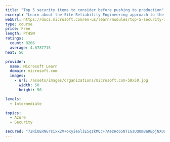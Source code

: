 ```yaml
---
title: "Top 5 security items to consider before pushing to production"
excerpt: "Learn about the Site Reliability Engineering approach to the challenge of assuring reliability and gain a better understanding of why it matters."
webUrl: https://docs.microsoft.com/en-us/learn/modules/top-5-security-items-to-consider/
type: course
price: Free
length: PT45M
ratings:
  count: 8206
  average: 4.6787715
heat: 56

provider:
  name: Microsoft Learn
  domain: microsoft.com
  images:
    - url: /assets/images/organizations/microsoft.com-50x50.jpg
      width: 50
      height: 50

levels:
  - Intermediate

topics:
  - Azure
  - Security

secured: "72RiUERNGrsixx2V+oxyie6liE5qzkMQc+7AezHc65NT1GsUQ0mBaRBpjNXUazOd7spzBxnvc0rd0leLy81uK+XY34BspB1ZiYkwb/i3KGKa6Ulx0EFtdyrofJeMgiFzQQSdOW8jNnSDYicDtIA204UKT9VNoqA/DUPLoWfeismMCeiASiV2dxranVsH3ZjYDmFiNsR7On9CYigru04ijoG4bFPEeJEeasX2d2sUucl0EIyM+9KgIX+qQJvIkjpncxafwt2RgDGP+eGRk5Ayo25UoMhmHo3c83a+98rqBmZ95yfH1L1/bNa9HSWxzfhPfE38DhnH9rqcE6Zm2fI04QFBXxhd5v1aCfEOY+lNJKfJg/w1y8W5YjzLvZyMbPHT4ZeKf1DbEIYQeVXkQbVx9tspYDD7IfFp3ESQkVu44VY=;Qr2SssnQBsvBLPrk9G/tCA=="
---
```


